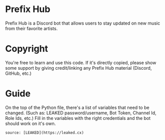 # Prefix Hub
Prefix Hub is a Discord bot that allows users to stay updated on new music from their favorite artists.  

# Copyright
You're free to learn and use this code. If it's directly copied, please show some support by giving credit/linking any Prefix Hub material (Discord, GitHub, etc.)

# Guide
On the top of the Python file, there's a list of variables that need to be changed. (Such as: LEAKED password/username, Bot Token, Channel Id, Role Ids, etc.)
Fill in the variables with the right credentials and the bot should work on it's own.

`source: [LEAKED](https://leaked.cx)`
